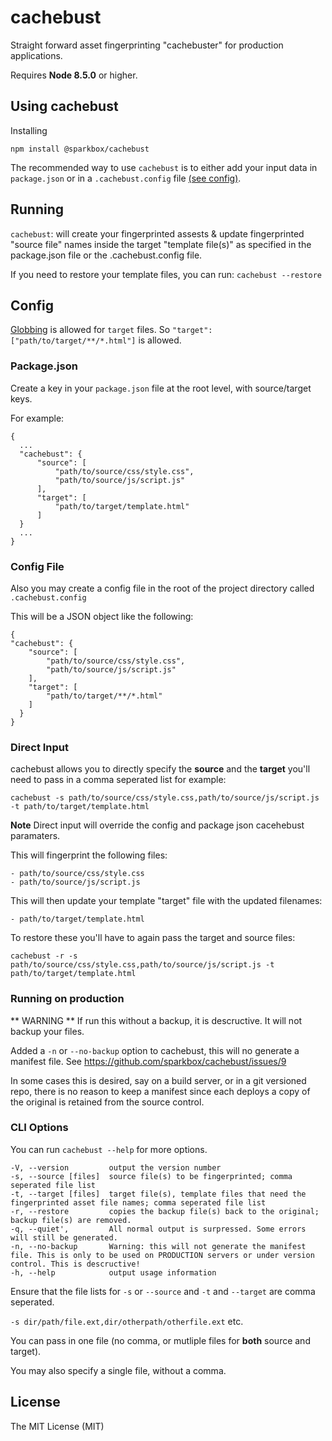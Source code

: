 # cachebust

Straight forward asset fingerprinting "cachebuster" for production applications.

Requires **Node 8.5.0** or higher.

## Using cachebust

Installing

`npm install @sparkbox/cachebust`

The recommended way to use `cachebust` is to either add your
input data in `package.json` or in a `.cachebust.config` file [(see config)](#config).


## Running

`cachebust`: will create your fingerprinted assests & update fingerprinted "source file" names inside the
target "template file(s)" as specified in the package.json file or the .cachebust.config file.

If you need to restore your template files, you can run: `cachebust --restore`

## Config

[Globbing](https://github.com/sindresorhus/globby) is allowed for `target` files. So `"target": ["path/to/target/**/*.html"]` is allowed.

### Package.json

Create a key in your `package.json` file at the root level, with source/target keys.

For example:

    {
      ...
      "cachebust": {
          "source": [
              "path/to/source/css/style.css",
              "path/to/source/js/script.js"
          ],
          "target": [
              "path/to/target/template.html"
          ]
      }
      ...
    }

### Config File

Also you may create a config file in the root of the project directory called `.cachebust.config`

This will be a JSON object like the following:

    {
    "cachebust": {
        "source": [
            "path/to/source/css/style.css",
            "path/to/source/js/script.js"
        ],
        "target": [
            "path/to/target/**/*.html"
        ]
      }
    }

### Direct Input

cachebust allows you to directly specify the **source** and the **target**
you'll need to pass in a comma seperated list for example:

`cachebust -s path/to/source/css/style.css,path/to/source/js/script.js -t path/to/target/template.html`

**Note** Direct input will override the config and package json cacehebust paramaters.

This will fingerprint the following files:

    - path/to/source/css/style.css
    - path/to/source/js/script.js

This will then update your template "target" file with the updated filenames:

    - path/to/target/template.html

To restore these you'll have to again pass the target and source files:

`cachebust -r -s path/to/source/css/style.css,path/to/source/js/script.js -t path/to/target/template.html`

### Running on production

** WARNING **
If run this without a backup, it is descructive. It will not backup your files.

Added a `-n` or `--no-backup` option to cachebust, this will no generate a manifest file. See https://github.com/sparkbox/cachebust/issues/9

In some cases this is desired, say on a build server, or in a git versioned repo, there is no reason to keep a manifest since each deploys a copy of the original is retained from the source control.

### CLI Options

You can run `cachebust --help` for more options.

    -V, --version         output the version number
    -s, --source [files]  source file(s) to be fingerprinted; comma seperated file list
    -t, --target [files]  target file(s), template files that need the fingerprinted asset file names; comma seperated file list
    -r, --restore         copies the backup file(s) back to the original; backup file(s) are removed.
    -q, --quiet',         All normal output is surpressed. Some errors will still be generated.
    -n, --no-backup       Warning: this will not generate the manifest file. This is only to be used on PRODUCTION servers or under version control. This is descructive!
    -h, --help            output usage information

Ensure that the file lists for `-s` or `--source` and `-t` and `--target` are comma seperated.

`-s dir/path/file.ext,dir/otherpath/otherfile.ext` etc.

You can pass in one file (no comma, or mutliple files for **both** source and target).

You may also specify a single file, without a comma.

## License

The MIT License (MIT)
